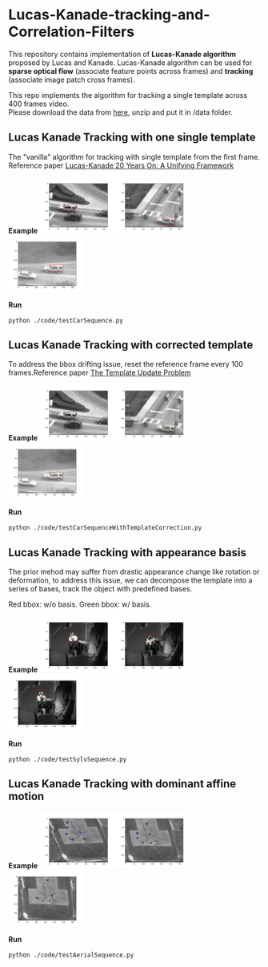 # Lucas-Kanade-tracking-and-Correlation-Filters
This repository contains implementation of **Lucas-Kanade algorithm** proposed by Lucas and Kanade. Lucas-Kanade algorithm can be used for **sparse optical flow** (associate feature points across frames) and **tracking** (associate image patch cross frames). 

This repo implements the algorithm for tracking a single template across 400 frames video.   
Please download the data from [here](https://drive.google.com/open?id=11W2dOSgI1G4udoyUc9OA6Im1EeaHmfbJ), unzip and put it in /data folder.

## Lucas Kanade Tracking with one single template  
The "vanilla" algorithm for tracking with single template from the first frame. Reference paper [Lucas-Kanade 20 Years On: A Unifying Framework](https://www.ri.cmu.edu/pub_files/pub3/baker_simon_2002_3/baker_simon_2002_3.pdf)  

**Example**
<img src="https://github.com/fei123ilike/Lukas-Kanade-Tracking/blob/master/results/car1.png" width=30% height=30%><img src="https://github.com/fei123ilike/Lukas-Kanade-Tracking/blob/master/results/car100.png" width=30% height=30%><img src="https://github.com/fei123ilike/Lukas-Kanade-Tracking/blob/master/results/car300.png" width=30% height=30%>

**Run**
```
python ./code/testCarSequence.py
```
## Lucas Kanade Tracking with corrected template  
To address the bbox drifting issue, reset the reference frame every 100 frames.Reference paper [The Template Update Problem](https://www.ri.cmu.edu/publications/the-template-update-problem/)  

**Example**
<img src="https://github.com/fei123ilike/Lukas-Kanade-Tracking/blob/master/results/car_correct1.png" width=30% height=30%><img src="https://github.com/fei123ilike/Lukas-Kanade-Tracking/blob/master/results/car_correct100.png" width=30% height=30%><img src="https://github.com/fei123ilike/Lukas-Kanade-Tracking/blob/master/results/car_correct300.png" width=30% height=30%>

**Run**
```
python ./code/testCarSequenceWithTemplateCorrection.py
```
## Lucas Kanade Tracking with appearance basis  
The prior mehod may suffer from drastic appearance change like rotation or deformation, to address this issue, we can decompose the template into a series of bases,  track the object with predefined bases. 

Red bbox: w/o basis.   Green bbox: w/ basis.

**Example**
<img src="https://github.com/fei123ilike/Lukas-Kanade-Tracking/blob/master/results/toy1.png" width=30% height=30%><img src="https://github.com/fei123ilike/Lukas-Kanade-Tracking/blob/master/results/toy200.png" width=30% height=30%><img src="https://github.com/fei123ilike/Lukas-Kanade-Tracking/blob/master/results/toy300.png" width=30% height=30%>

**Run**
```
python ./code/testSylvSequence.py
```

## Lucas Kanade Tracking with dominant affine motion  

**Example**
<img src="https://github.com/fei123ilike/Lukas-Kanade-Tracking/blob/master/results/inverse30.png" width=30% height=30%><img src="https://github.com/fei123ilike/Lukas-Kanade-Tracking/blob/master/results/inverse60.png" width=30% height=30%><img src="https://github.com/fei123ilike/Lukas-Kanade-Tracking/blob/master/results/inverse90.png" width=30% height=30%>

**Run**
```
python ./code/testAerialSequence.py
```
